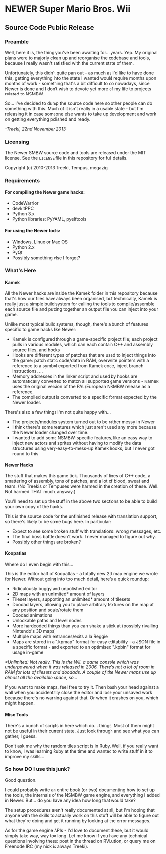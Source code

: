 # NEWER Super Mario Bros. Wii
## Source Code Public Release

### Preamble

Well, here it is, the thing you've been awaiting for... years. Yep.
My original plans were to majorly clean up and reorganise the codebase and
tools, because I really wasn't satisfied with the current state of them.

Unfortunately, this didn't quite pan out - as much as I'd like to have done
this, getting everything into the state I wanted would require months upon
months of work - something that's a bit difficult to do nowadays, since Newer
is done and I don't wish to devote yet more of my life to projects related to
NSMBW.

So... I've decided to dump the source code here so other people can do
something with this. Much of it isn't really in a usable state - but I'm
releasing it in case someone else wants to take up development and work on
getting everything polished and ready.

*-Treeki, 22nd November 2013*

### Licensing

The Newer SMBW source code and tools are released under the MIT license.
See the `LICENSE` file in this repository for full details.

Copyright (c) 2010-2013 Treeki, Tempus, megazig

### Requirements

#### For compiling the Newer game hacks:

- CodeWarrior
- devkitPPC
- Python 3.x
- Python libraries: PyYAML, pyelftools

#### For using the Newer tools:

- Windows, Linux or Mac OS
- Python 2.x
- PyQt
- Possibly something else I forgot?

### What's Here


#### Kamek

All the Newer hacks are inside the Kamek folder in this repository because
that's how our files have always been organised, but technically, Kamek is
really just a simple build system for calling the tools to compile/assemble
each source file and putting together an output file you can inject into your
game.

Unlike most typical build systems, though, there's a bunch of features
specific to game hacks like Newer:

- Kamek is configured through a game-specific project file; each project
  pulls in various modules, which can each contain C++ and assembly source
  files, and hooks
- Hooks are different types of patches that are used to inject things into the
  game: patch static code/data in RAM, overwrite pointers with a reference to
  a symbol exported from Kamek code, inject branch instructions, ...
- Memory addresses in the linker script and used by hooks are automatically
  converted to match all supported game versions - Kamek uses the original
  version of the PAL/European NSMBW release as a reference.
- The compiled output is converted to a specific format expected by the
  Newer loader.

There's also a few things I'm not quite happy with...

- The projects/modules system turned out to be rather messy in Newer
- I think there's some features which just aren't used any more because the
  Newer loader changed over time.
- I wanted to add some NSMBW-specific features, like an easy way to inject
  new actors and sprites without having to modify the data structures using
  very-easy-to-mess-up Kamek hooks, but I never got round to this

#### Newer Hacks

The stuff that makes this game tick. Thousands of lines of C++ code, a
smattering of assembly, tons of patches, and a lot of blood, sweat and
tears. (No Treekis or Tempuses were harmed in the creation of these. Well.
Not harmed THAT much, anyway.)

You'll need to set up the stuff in the above two sections to be able to build
your own copy of the hacks.

This is the source code for the unfinished release with translation support,
so there's likely to be some bugs here. In particular:

- Expect to see some broken stuff with translations: wrong messages, etc.
- The final boss battle doesn't work. I never managed to figure out why.
- Possibly other things are broken?

#### Koopatlas

Where do I even begin with this...

This is the editor half of Koopatlas - a totally new 2D map engine we wrote
for Newer. Without going into too much detail, here's a quick roundup:

- Ridiculously buggy and unpolished editor
- 2D maps with an unlimited* amount of layers
- Tileset layers, supporting an unlimited* amount of tilesets
- Doodad layers, allowing you to place arbitrary textures on the map at any
  position and scale/rotate them
- Doodad animations
- Unlockable paths and level nodes
- More hardcoded things than you can shake a stick at (possibly rivalling
  Nintendo's 3D maps)
- Multiple maps with entrances/exits a la Reggie
- Maps are stored in a ".kpmap" format for easy editability - a JSON file in a
  specific format - and exported to an optimised ".kpbin" format for usage
  in-game

*\*Unlimited: Not really. This is the Wii, a game console which was
underpowered when it was released in 2006. There's not a lot of room in RAM
for lots of tilesets and doodads. A couple of the Newer maps use up almost all
the available space, so...*

If you want to make maps, feel free to try it. Then bash your head against a
wall when you accidentally close the editor and lose your unsaved work because
there's no warning against that. Or when it crashes on you, which might happen.

#### Misc Tools

There's a bunch of scripts in here which do... things. Most of them might not
be useful in their current state. Just look through and see what you can
gather, I guess.

Don't ask me why the random tiles script is in Ruby. Well, if you really want
to know, I was learning Ruby at the time and wanted to write stuff in it to
improve my skills...


### So how DO I use this junk?

Good question.

I could probably write an entire book (or two) documenting how to set up the
tools, the internals of the NSMBW game engine, and everything I added in Newer.
But... do you have any idea how long that would take?

The setup procedures aren't really documented at all, but I'm hoping that
anyone with the skills to actually work on this stuff will be able to figure
out what they're doing and get it running by looking at the error messages.

As for the game engine APIs - I'd love to document these, but it would simply
take way, way too long. Let me know if you have any technical questions
involving these: post in the thread on RVLution, or query me on Freenode IRC
(my nick is always Treeki).

